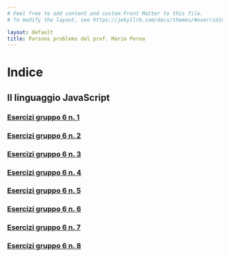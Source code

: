 ```yaml
---
# Feel free to add content and custom Front Matter to this file.
# To modify the layout, see https://jekyllrb.com/docs/themes/#overriding-theme-defaults

layout: default
title: Parsons problems del prof. Mario Perna
---
```


# Indice

## Il linguaggio JavaScript
### [Esercizi gruppo 6 n. 1](parsons/javascript/esercizi_6/es1.md)
### [Esercizi gruppo 6 n. 2](parsons/javascript/esercizi_6/es2.md)
### [Esercizi gruppo 6 n. 3](parsons/javascript/esercizi_6/es3.md)
### [Esercizi gruppo 6 n. 4](parsons/javascript/esercizi_6/es4.md)
### [Esercizi gruppo 6 n. 5](parsons/javascript/esercizi_6/es5.md)
### [Esercizi gruppo 6 n. 6](parsons/javascript/esercizi_6/es6.md)
### [Esercizi gruppo 6 n. 7](parsons/javascript/esercizi_6/es7.md)      
### [Esercizi gruppo 6 n. 8](parsons/javascript/esercizi_6/es8.md)
